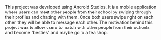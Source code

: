 This project was developed using Android Studios. It is a mobile application where users can meet other people from their school by swiping through their profiles and chatting with them.
Once both users swipe right on each other, they will be able to message each other. The motivation behind this project was to allow users to match with other people from their schools and become "besties" and maybe go to a tea shop.
